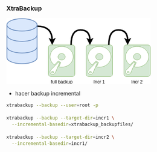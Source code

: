 ### XtraBackup
![backup](media/backup-incremental.png)
* hacer backup incremental

```bash
xtrabackup --backup --user=root -p

xtrabackup --backup --target-dir=incr1 \
  --incremental-basedir=xtrabackup_backupfiles/

xtrabackup --backup --target-dir=incr2 \
  --incremental-basedir=incr1/
```
